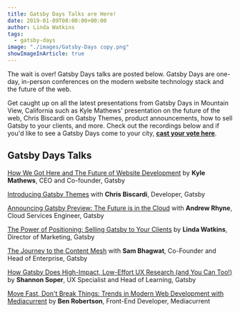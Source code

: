 ```yaml
---
title: Gatsby Days Talks are Here!
date: 2019-01-09T08:00:00+00:00
author: Linda Watkins
tags:
  - gatsby-days
image: "./images/Gatsby-Days copy.png"
showImageInArticle: true
---
```


The wait is over! Gatsby Days talks are posted below. Gatsby Days are one-day, in-person conferences on the modern website technology stack and the future of the web.

Get caught up on all the latest presentations from Gatsby Days in Mountain View, California such as Kyle Mathews' presentation on the future of the web, Chris Biscardi on Gatsby Themes, product announcements, how to sell Gatsby to your clients, and more. Check out the recordings below and if you'd like to see a Gatsby Days come to your city, [**cast your vote here**](https://www.gatsbyjs.com/gatsby-days-signup/).

## Gatsby Days Talks

[How We Got Here and The Future of Website Development](https://www.gatsbyjs.com/gatsby-days-keynote-kyle/) by **Kyle Mathews**, CEO and Co-founder, Gatsby

[Introducing Gatsby Themes](https://www.gatsbyjs.com/gatsby-days-themes-chris/) with **Chris Biscardi**, Developer, Gatsby

[Announcing Gatsby Preview: The Future is in the Cloud](https://www.gatsbyjs.com/gatsby-days-preview-andrew/) with **Andrew Rhyne**, Cloud Services Engineer, Gatsby

[The Power of Positioning: Selling Gatsby to Your Clients](https://www.gatsbyjs.com/gatsby-days-positioning-linda/) by **Linda Watkins**, Director of Marketing, Gatsby

[The Journey to the Content Mesh](https://www.gatsbyjs.com/gatsby-days-content-mesh-sam/) with **Sam Bhagwat**, Co-Founder and Head of Enterprise, Gatsby

[How Gatsby Does High-Impact, Low-Effort UX Research (and You Can Too!)](https://www.gatsbyjs.com/gatsby-days-UXresearch-shannon/) by **Shannon Soper**, UX Specialist and Head of Learning, Gatsby

[Move Fast, Don't Break Things: Trends in Modern Web Development with Mediacurrent](https://www.gatsbyjs.com/gatsby-days-mediacurrent-ben/) by **Ben Robertson**, Front-End Developer, Mediacurrent
